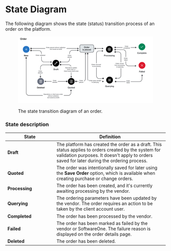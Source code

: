 # State Diagram

The following diagram shows the state (status) transition process of an order on the platform.

<figure><img src="../../../../.gitbook/assets/state_diagram_orders.png" alt=""><figcaption><p>The state transition diagram of an order.</p></figcaption></figure>

### State description

<table><thead><tr><th width="140">State</th><th>Definition</th></tr></thead><tbody><tr><td><strong>Draft</strong></td><td>The platform has created the order as a draft. This status applies to orders created by the system for validation purposes. It doesn't apply to orders saved for later during the ordering process.</td></tr><tr><td><strong>Quoted</strong></td><td>The order was intentionally saved for later using the <strong>Save Order</strong> option, which is available when creating purchase or change orders.</td></tr><tr><td><strong>Processing</strong></td><td>The order has been created, and it's currently awaiting processing by the vendor.</td></tr><tr><td><strong>Querying</strong></td><td>The ordering parameters have been updated by the vendor. The order requires an action to be taken by the client account user.</td></tr><tr><td><strong>Completed</strong></td><td>The order has been processed by the vendor.</td></tr><tr><td><strong>Failed</strong></td><td>The order has been marked as failed by the vendor or SoftwareOne. The failure reason is displayed on the order details page.</td></tr><tr><td><strong>Deleted</strong></td><td>The order has been deleted.</td></tr></tbody></table>
